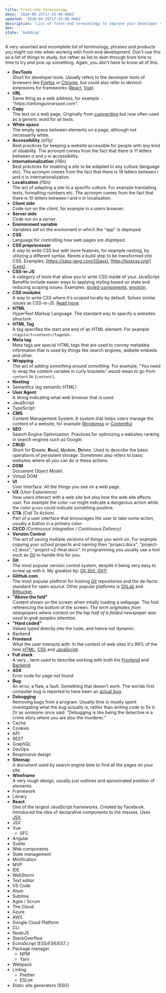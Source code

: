 ```yaml
---
title: Front-end terminology
date: '2020-09-25T17:33:00.000Z'
updated: '2020-09-25T17:33:00.000Z'
description: 'List of front-end terminology to improve your developer vocabulary.'
dev: ''
state: 'budding'
---
```


A very unsorted and incomplete list of terminology, phrases and products you might run into when working with front-end development. Don't use this as a list of things to study, but rather as list to skim through from time to time to try and pick up something. Again, you _don't_ have to know all of this.

- **DevTools**  
  Short for developer tools. Usually refers to the developer tools of browsers like [Firefox](https://developer.mozilla.org/sv-SE/docs/Tools) or [Chrome](https://developers.google.com/web/tools/chrome-devtools), but could also refer to devtool extensions for frameworks ([React](https://chrome.google.com/webstore/detail/react-developer-tools/fmkadmapgofadopljbjfkapdkoienihi), [Vue](https://chrome.google.com/webstore/detail/vuejs-devtools/nhdogjmejiglipccpnnnanhbledajbpd)).
- **URL**  
  Same thing as a web address, for example "_https://antongunnarsson.com_".
- **Copy**  
  The text on a web page. Originally from [copywriting](https://en.wikipedia.org/wiki/Copywriting) but now often used as a generic word for all texts.
- **White space**  
  The empty space between elements on a page, although not necessarily white.
- **Accessibility** _(a11y)_  
  Best practices for keeping a website accessible for people with any kind of disability. The acronym comes from the fact that there is 11 letters between _a_ and _y_ in accessibility.
- **Internationalization** _(i18n)_  
  Best practices for enabling a site to be adapted to any culture (language etc). The acronym comes from the fact that there is 18 letters between _i_ and _n_ in internationalization.
- **Localization** _(l10n)_  
  The act of adapting a site to a specific culture. For example translating texts, formatting numbers etc. The acronym comes from the fact that there is 10 letters between _l_ and _n_ in localization.
- **Client side**  
  Code run on the _client_, for example in a users browser.
- **Server side**  
  Code run on a _server_.
- **Environment variable**  
  Variables set on the enviroment in which the "app" is deployed.
- **CSS**  
  Language for controlling how web pages are _displayed_.
- **CSS preprocessor**  
  A way to write CSS but with more features, for example nesting, by utilizing a different syntax. Needs a build step to be transformed into CSS. Examples: [https://sass-lang.com/](Sass), [http://lesscss.org/](Less).
- **CSS-in-JS**  
  A category of tools that allow you to write CSS inside of your JavaScript. Benefits include easier ways to applying styling based on state and reducing scoping issues. Examples: [styled-components](https://styled-components.com/), [emotion](https://emotion.sh/).
- **CSS modules**  
  A way to write CSS where it's scoped locally by default. Solves similar issues as CSS-in-JS. [Read more](https://github.com/css-modules/css-modules).
- **HTML**  
  HyperText Markup Language. The standard way to specify a websites _structure_.
- **HTML Tag**  
  A tag specifies the start and end of an HTML element. For example `<tagstart>content</tagend>`.
- **Meta tag**  
  Meta tags are special HTML tags that are used to convey metadata information that is used by things like search engines, website embeds and other.
- **Wrapping**  
  The act of adding _something_ around _something_. For example, "You need to wrap the content variable in curly brackets" would mean to go from `content` to `{content}`.
- **Nesting**
- Semantics (eg semantic HTML)
- **User Agent**  
  A string indicating what web browser that is used.
- JavaScript
- TypeScript
- **CMS**  
  Content Management System. A system that helps users manage the content of a website, for example [Wordpress](https://wordpress.com/) or [Contentful](https://www.contentful.com/).
- **SEO**  
  Search Engine Optimization. Practices for optimizing a websites ranking in search engines such as Google.
- **CRUD**  
  Short for **C**reate, **R**ead, **U**pdate, **D**elete. Used to describe the basic operations of persistent storage. Sometimes also refers to basic websites where all you can do is these actions.
- **DOM**  
  Document Object Model.
- Virtual DOM
- **UI**  
  User Interface. All the things you see on a web page.
- **UX** _(User Experience)_  
  How users interact with a web site but also how the web site affects user. For example the color `red` might indicate a dangerous action while the color `green` could indicate something positive.
- **CTA** _(Call To Action)_  
  Part of a user interface that encourages the user to take some action, usually a button in a primary color.
- **CI/CD** _(Continuous Integration / Continuous Delivery)_
- **Version Control**  
  The act of saving multiple versions of things you work on. For example copying your school projects and naming then "project.docx", "project-v2.docx", "project-v2-final.docx". In programming you usually use a tool such as [Git](/#) to handle this for you.
- **Git**  
  The most popular version control system, despite it being very easy to screw up with it. My greatest tip: [Oh Shit, Git?!](https://ohshitgit.com).
- **GitHub.com**  
  The most popular platform for hosting [Git](/#) repositories and the de-facto standard for open source. Other popular platforms is [GitLab](https://gitlab.com/) and [Bitbucket](https://bitbucket.org/).
- **"Above the fold"**  
  Content shown on the screen when intially loading a webpage. The fold referencing the bottom of the screen. _The term originates from newspapers where content on the top half of a folded newspaper was used to grab peoples attention_.
- **"Hard coded"**  
  Values typed directly into the code, and hence not dynamic.
- Backend
- **Frontend**  
  What the user interacts with. In the context of web sites it's 99% of the time [HTML](/#), [CSS](/#) and [JavaScript](/#).
- **Full stack**  
  A very \_ term used to describe working with both the [Frontend](/#) and [Backend](/#).
- **404**  
  Error code for page not found
- **Bug**  
  An error, a flaw, a fault. Something that doesn't work. The worlds first computer bug is reported to have been an [actual bug](https://www.nationalgeographic.org/thisday/sep9/worlds-first-computer-bug/).
- **Debugging**  
  Removing bugs from a program. Usually time is mostly spent investigating what the bug actually is, rather than writing code to fix it. Or as _someone_ once said: "Debugging is like being the detective in a crime story where you are also the murderer."
- Cache
- Cookies
- API
- REST
- GraphQL
- DevOps
- Responsive design
- **Sitemap**  
  A document used by search engine bots to find all the pages on your site.
- **Wireframe**  
  A very rough design, usually just outlines and aproximated position of elements.
- Framework
- Library
- **React**  
  One of the largest JavaScript frameworks. Created by Facebook. Introduced the idea of declarative components to the masses. Uses [JSX](/#).
- JSX
- Vue
  - SFC
- Angular
- Svelte
- Web components
- State management
- Minification
- MVP
- IDE
- WebStorm
- Text editor
- VS Code
- Atom
- Sublime
- Agile / Scrum
- The Cloud
- Azure
- AWS
- Google Cloud Platform
- CLI
- NodeJS
- StackOverflow
- EcmaScript (ES5/ES6/ES7..)
- Package manager
  - NPM
  - Yarn
- Webpack
- Linting
  - Prettier
  - ESLint
- Static site generators (SSG)
